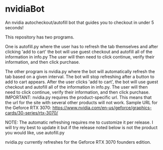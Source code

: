# nvidiaBot
An nvidia autocheckout/autofill bot that guides you to checkout in under 5 seconds!

This repository has two programs. 

One is autofill.py where the user has to refresh the tab themselves and after clicking 'add to cart' the bot will use guest checkout and autofill all of the information in info.py
The user will then need to click continue, verify their information, and then click purchase.

The other program is nvidia.py where the bot will automatically refresh the tab based on a given interval. The bot will stop refreshing after a button to add to cart appears.
After the user clicks 'add to cart', the bot will use guest checkout and autofill all of the information in info.py.
The user will then need to click continue, verify their information, and then click purchase.
IMPORTANT: nvidia.py requires the product-specific url. This means that the url for the site with several other products will not work.
Sample URL for the Geforce RTX 3070: https://www.nvidia.com/en-us/geforce/graphics-cards/30-series/rtx-3070/

NOTE: The automatic refreshing requires me to customize it per release. I will try my best to update it but if the release noted below is not the product you would like, use autofill.py

nvidia.py currently refreshes for the Geforce RTX 3070 founders edition.


